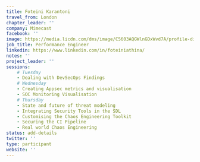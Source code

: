 ```yaml
---
title: Foteini Karantoni
travel_from: London
chapter_leader: ''
company: Mimecast
facebook: ''
image: https://media.licdn.com/dms/image/C5603AQGWlnGDxWvd7A/profile-displayphoto-shrink_200_200/0?e=1564617600&v=beta&t=B8QT7fFyq6viTIvLR-annQEI8nAKYP6-e_AbT74FUng
job_title: Performance Engineer
linkedin: https://www.linkedin.com/in/foteiniathina/
notes: ''
project_leader: ''
sessions: 
    # Tuesday
    - Dealing with DevSecOps Findings
    # Wednesday
    - Creating Appsec metrics and visualisation
    - SOC Monitoring Visualisation
    # Thursday
    - State and future of threat modeling
    - Integrating Security Tools in the SDL
    - Customising the Chaos Engineering Toolkit
    - Securing the CI Pipeline
    - Real world Chaos Engineering
status: add-details
twitter: ''
type: participant
website: ''
---
```


<!-- put more details about participant here -->
